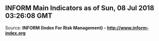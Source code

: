 ## INFORM Main Indicators as of Sun, 08 Jul 2018 03:26:08 GMT

Source: **INFORM (Index For Risk Management) - http://www.inform-index.org**